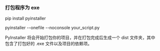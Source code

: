 ### 打包程序为 exe

pip install pyinstaller

pyinstaller --onefile --noconsole your_script.py

PyInstaller 将会开始打包你的项目，并在打包完成后生成一个 dist 文件夹，其中包含了打包好的 .exe 文件以及项目的依赖项。